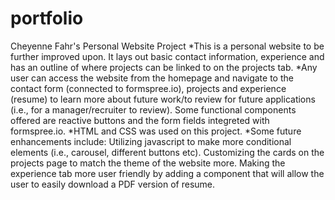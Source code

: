 # portfolio
Cheyenne Fahr's Personal Website Project 
*This is a personal website to be further improved upon. It lays out basic contact information, experience and has an outline of where projects can be linked to on the projects tab.
*Any user can access the website from the homepage and navigate to the contact form (connected to formspree.io), projects and experience (resume) to learn more about future work/to review for future applications (i.e., for a manager/recruiter to review). Some functional components offered are reactive buttons and the form fields integreted with formspree.io. 
*HTML and CSS was used on this project. 
*Some future enhancements include: Utilizing javascript to make more conditional elements (i.e., carousel, different buttons etc). Customizing the cards on the projects page to match the theme of the website more. Making the experience tab more user friendly by adding a component that will allow the user to easily download a PDF version of resume. 
